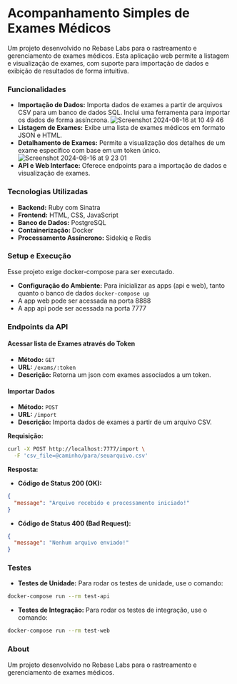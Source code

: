 # Acompanhamento Simples de Exames Médicos

Um projeto desenvolvido no Rebase Labs para o rastreamento e gerenciamento de exames médicos. Esta aplicação web permite a listagem e visualização de exames, com suporte para importação de dados e exibição de resultados de forma intuitiva.

### Funcionalidades

- **Importação de Dados:** Importa dados de exames a partir de arquivos CSV para um banco de dados SQL. Inclui uma ferramenta para importar os dados de forma assíncrona.
 ![Screenshot 2024-08-16 at 10 49 46](https://github.com/user-attachments/assets/db60ee2f-b572-496d-9d46-42245f5a7502)
- **Listagem de Exames:** Exibe uma lista de exames médicos em formato JSON e HTML.
- **Detalhamento de Exames:** Permite a visualização dos detalhes de um exame específico com base em um token único.
 ![Screenshot 2024-08-16 at 9 23 01](https://github.com/user-attachments/assets/df5216ad-99b4-4966-9200-ef49dbe963e8)
- **API e Web Interface:** Oferece endpoints para a importação de dados e visualização de exames.

### Tecnologias Utilizadas

- **Backend:** Ruby com Sinatra
- **Frontend:** HTML, CSS, JavaScript
- **Banco de Dados:** PostgreSQL
- **Containerização:** Docker
- **Processamento Assíncrono:** Sidekiq e Redis

### Setup e Execução
Esse projeto exige docker-compose para ser executado.
- **Configuração do Ambiente:** Para inicializar as apps (api e web), tanto quanto o banco de dados `docker-compose up`
- A app web pode ser acessada na porta 8888
- A app api pode ser acessada na porta 7777

### Endpoints da API

#### Acessar lista de Exames através do Token

- **Método:** `GET`
- **URL:** `/exams/:token`
- **Descrição:** Retorna um json com exames associados a um token.

#### Importar Dados

- **Método:** `POST`
- **URL:** `/import`
- **Descrição:** Importa dados de exames a partir de um arquivo CSV.

**Requisição:**

```bash
curl -X POST http://localhost:7777/import \
  -F 'csv_file=@caminho/para/seuarquivo.csv'
```

**Resposta:**

- **Código de Status 200 (OK):**

```json
{
  "message": "Arquivo recebido e processamento iniciado!"
}
```

- **Código de Status 400 (Bad Request):**

```json
{
  "message": "Nenhum arquivo enviado!"
}
```

### Testes

- **Testes de Unidade:** Para rodar os testes de unidade, use o comando:

```bash
docker-compose run --rm test-api
```

- **Testes de Integração:** Para rodar os testes de integração, use o comando:

```bash
docker-compose run --rm test-web
```

### About

Um projeto desenvolvido no Rebase Labs para o rastreamento e gerenciamento de exames médicos.
